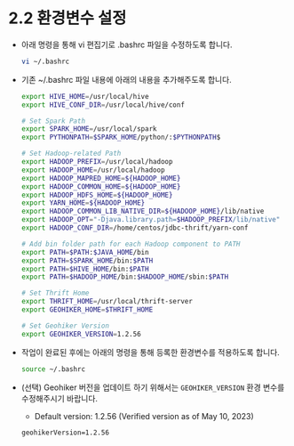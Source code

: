 # 2.2 환경변수 설정 

- 아래 명령을 통해 vi 편집기로 .bashrc 파일을 수정하도록 합니다. 
  ```bash
  vi ~/.bashrc
  ```

- 기존 ~/.bashrc 파일 내용에 아래의 내용을 추가해주도록 합니다.
  
  ```bash
  export HIVE_HOME=/usr/local/hive
  export HIVE_CONF_DIR=/usr/local/hive/conf

  # Set Spark Path
  export SPARK_HOME=/usr/local/spark
  export PYTHONPATH=$SPARK_HOME/python/:$PYTHONPATH$

  # Set Hadoop-related Path
  export HADOOP_PREFIX=/usr/local/hadoop
  export HADOOP_HOME=/usr/local/hadoop
  export HADOOP_MAPRED_HOME=${HADOOP_HOME}
  export HADOOP_COMMON_HOME=${HADOOP_HOME}
  export HADOOP_HDFS_HOME=${HADOOP_HOME}
  export YARN_HOME=${HADOOP_HOME}
  export HADOOP_COMMON_LIB_NATIVE_DIR=${HADOOP_HOME}/lib/native
  export HADOOP_OPT="-Djava.library.path=$HADOOP_PREFIX/lib/native"
  export HADOOP_CONF_DIR=/home/centos/jdbc-thrift/yarn-conf

  # Add bin folder path for each Hadoop component to PATH
  export PATH=$PATH:$JAVA_HOME/bin
  export PATH=$SPARK_HOME/bin:$PATH
  export PATH=$HIVE_HOME/bin:$PATH
  export PATH=$HADOOP_HOME/bin:$HADOOP_HOME/sbin:$PATH

  # Set Thrift Home   
  export THRIFT_HOME=/usr/local/thrift-server
  export GEOHIKER_HOME=$THRIFT_HOME
  
  # Set Geohiker Version
  export GEOHIKER_VERSION=1.2.56
  ```
- 작업이 완료된 후에는 아래의 명령을 통해 등록한 환경변수를 적용하도록 합니다.
  ```bash
  source ~/.bashrc
  ```
- (선택) Geohiker 버전을 업데이트 하기 위해서는 `GEOHIKER_VERSION` 환경 변수를 수정해주시기 바랍니다.
  - Default version: 1.2.56 (Verified version as of May 10, 2023)
  ```aidl
  geohikerVersion=1.2.56
  ```
